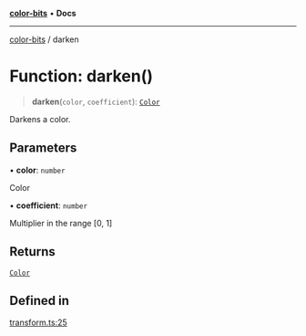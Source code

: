 [**color-bits**](../README.md) • **Docs**

***

[color-bits](../globals.md) / darken

# Function: darken()

> **darken**(`color`, `coefficient`): [`Color`](../type-aliases/Color.md)

Darkens a color.

## Parameters

• **color**: `number`

Color

• **coefficient**: `number`

Multiplier in the range [0, 1]

## Returns

[`Color`](../type-aliases/Color.md)

## Defined in

[transform.ts:25](https://github.com/romgrk/color-bits/blob/70d99503f1d547f1c592a245f7764ed94817ccb5/src/transform.ts#L25)

